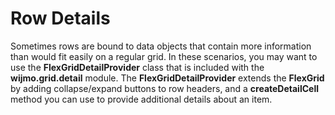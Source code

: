 Row Details
===========

Sometimes rows are bound to data objects that contain more information than would fit easily on a regular grid. In these scenarios, you may want to use the **FlexGridDetailProvider** class that is included with the **wijmo.grid.detail** module. The **FlexGridDetailProvider** extends the **FlexGrid** by adding collapse/expand buttons to row headers, and a **createDetailCell** method you can use to provide additional details about an item. 